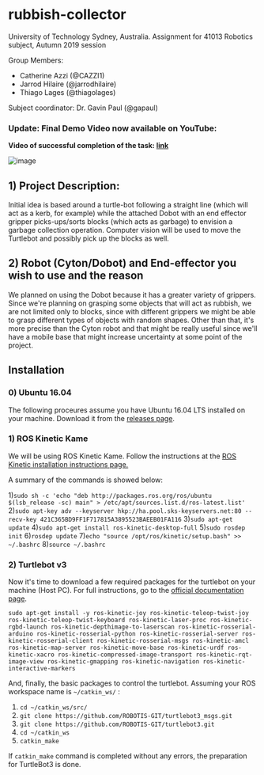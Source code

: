 # rubbish-collector

University of Technology Sydney, Australia.
Assignment for 41013 Robotics subject, Autumn 2019 session

Group Members:
 - Catherine Azzi (@CAZZI1)
 - Jarrod Hilaire (@jarrodhilaire)
 - Thiago Lages   (@thiagolages)
 
Subject coordinator: Dr. Gavin Paul (@gapaul)

### Update: Final Demo Video now available on YouTube:
**Video of successful completion of the task: [link](https://youtu.be/cC__Lanfi90)**

![image](https://user-images.githubusercontent.com/22358397/150845039-f6032b7b-8a14-407a-a055-c8512db18747.png)

## 1) Project Description: ##
Initial idea is based around a turtle-bot following a straight line (which will act as a kerb, for example) while the attached Dobot with an end effector gripper picks-ups/sorts blocks (which acts as garbage) to envision a garbage collection operation. Computer vision will be used to move the Turtlebot and possibly pick up the blocks as well.


## 2) Robot (Cyton/Dobot) and End-effector you wish to use and the reason ##

We planned on using the Dobot because it has a greater variety of grippers. Since we're planning on grasping some objects that will act as rubbish, we are not limited only to blocks, since with different grippers we might be able to grasp different types of objects with random shapes. Other than that, it's more precise than the Cyton robot and that might be really useful since we'll have a mobile base that might increase uncertainty at some point of the project.


## Installation ##

### 0) Ubuntu 16.04

The following proceures assume you have Ubuntu 16.04 LTS installed on your machine. Download it from the [releases page](http://releases.ubuntu.com/?_ga=2.132536974.1838232222.1557218617-1539747096.1557218617).
 
### 1) ROS Kinetic Kame

We will be using ROS Kinetic Kame. Follow the instructions at the [ROS Kinetic installation instructions page.](http://wiki.ros.org/kinetic/Installation/Ubuntu)

A summary of the commands is showed below:

1)`sudo sh -c 'echo "deb http://packages.ros.org/ros/ubuntu $(lsb_release -sc) main" > /etc/apt/sources.list.d/ros-latest.list'`
2)`sudo apt-key adv --keyserver hkp://ha.pool.sks-keyservers.net:80 --recv-key 421C365BD9FF1F717815A3895523BAEEB01FA116`
3)`sudo apt-get update`
4)`sudo apt-get install ros-kinetic-desktop-full`
5)`sudo rosdep init`
6)`rosdep update`
7)`echo "source /opt/ros/kinetic/setup.bash" >> ~/.bashrc`
8)`source ~/.bashrc`

### 2) Turtlebot v3

Now it's time to download a few required packages for the turtlebot on your machine (Host PC). For full instructions, go to the [official documentation page](http://emanual.robotis.com/docs/en/platform/turtlebot3/pc_setup/#pc-setup).

`sudo apt-get install -y ros-kinetic-joy ros-kinetic-teleop-twist-joy ros-kinetic-teleop-twist-keyboard ros-kinetic-laser-proc ros-kinetic-rgbd-launch ros-kinetic-depthimage-to-laserscan ros-kinetic-rosserial-arduino ros-kinetic-rosserial-python ros-kinetic-rosserial-server ros-kinetic-rosserial-client ros-kinetic-rosserial-msgs ros-kinetic-amcl ros-kinetic-map-server ros-kinetic-move-base ros-kinetic-urdf ros-kinetic-xacro ros-kinetic-compressed-image-transport ros-kinetic-rqt-image-view ros-kinetic-gmapping ros-kinetic-navigation ros-kinetic-interactive-markers`

And, finally, the basic packages to control the turtlebot. Assuming your ROS workspace name is `~/catkin_ws/` :

1) `cd ~/catkin_ws/src/`
2) `git clone https://github.com/ROBOTIS-GIT/turtlebot3_msgs.git`
3) `git clone https://github.com/ROBOTIS-GIT/turtlebot3.git`
4) `cd ~/catkin_ws`
5) `catkin_make`

If `catkin_make` command is completed without any errors, the preparation for TurtleBot3 is done.
